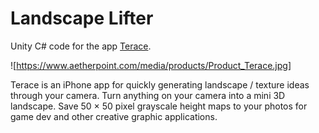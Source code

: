 # Landscape Lifter
Unity C# code for the app [Terace](https://apps.apple.com/us/app/terace/id1492035680?ls=1). 

![https://www.aetherpoint.com/media/products/Product_Terace.jpg]

Terace is an iPhone app for quickly generating landscape / texture ideas through your camera. Turn anything on your camera into a mini 3D landscape. Save 50 × 50 pixel grayscale height maps to your photos for game dev and other creative graphic applications.

